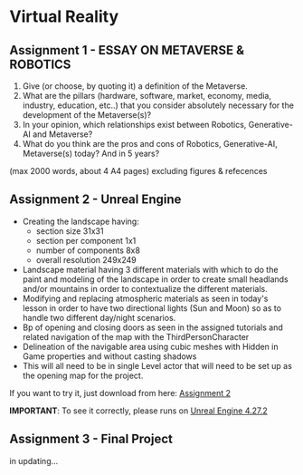 # Virtual Reality
## Assignment 1 - ESSAY ON METAVERSE & ROBOTICS

1. Give (or choose, by quoting it) a definition of the Metaverse.
2. What are the pillars (hardware, software, market, economy, media, industry, education, etc..) that you consider absolutely necessary for the development of the Metaverse(s)?
3. In your opinion, which relationships exist between Robotics, Generative-AI and Metaverse?
4. What do you think are the pros and cons of Robotics, Generative-AI, Metaverse(s) today? And in 5 years?

(max 2000 words, about 4 A4 pages) excluding figures & refecences

## Assignment 2 - Unreal Engine
- Creating the landscape having: 
    - section size 31x31 
    - section per component 1x1 
    - number of components 8x8 
    - overall resolution 249x249 
- Landscape material having 3 different materials with which to do the paint and modeling of the landscape in order to create small headlands and/or mountains in order to contextualize the different materials. 
- Modifying and replacing atmospheric materials as seen in today's lesson in order to have two directional lights (Sun and Moon) so as to handle two different day/night scenarios. 
- Bp of opening and closing doors as seen in the assigned tutorials and related navigation of the map with the ThirdPersonCharacter 
- Delineation of the navigable area using cubic meshes with Hidden in Game properties and without casting shadows 
- This will all need to be in single Level actor that will need to be set up as the opening map for the project.

If you want to try it, just download from here: [Assignment 2](https://mega.nz/file/wMAnzJab#_h5KmkUROUlhhRIrDt9IJ1lYMD_JH5J2zLUnSjOwAcc)

<b>IMPORTANT</b>: To see it correctly, please runs on [Unreal Engine 4.27.2](https://www.unrealengine.com/en-US/download)

## Assignment 3 - Final Project

in updating...
